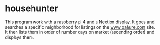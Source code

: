 # househunter

This program work with a raspberry pi 4 and a Nextion display.  It goes and searches a specific neighborhood for listings on the www.oahure.com site.  It then lists them in order of number days on market (ascending order) and displays them.

